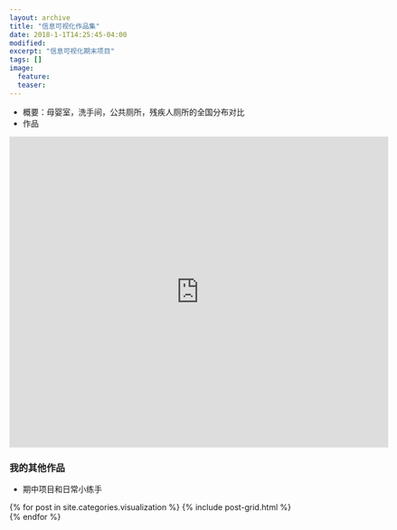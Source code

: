 ```yaml
---
layout: archive
title: "信息可视化作品集"
date: 2018-1-1T14:25:45-04:00
modified:
excerpt: "信息可视化期末项目"
tags: []
image: 
  feature:
  teaser:
---
```

-  概要：母婴室，洗手间，公共厕所，残疾人厕所的全国分布对比
- 作品
<iframe src="https://public.tableau.com/shared/P78QP3YM5?:display_count=yes" width="670px" height="550px" frameborder="0"></iframe>

### 我的其他作品
- 期中项目和日常小练手
<div class="tiles">
{% for post in site.categories.visualization %}
  {% include post-grid.html %}
{% endfor %}
</div><!-- /.tiles 把所有categories 有 visualization 的列出来-->
